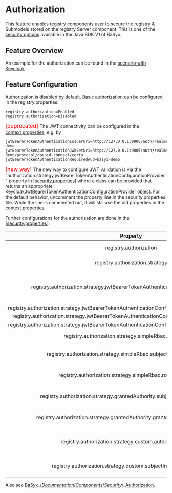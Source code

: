 # Authorization
This feature enables registry components user to secure the registry & Submodels stored on the registry Server component. This is one of the [security options](../../security/index.md) available in the Java SDK V1 of BaSyx.

## Feature Overview
An example for the authorization can be found in the [scenario with Keycloak](../../../../scenarios/authorization.md).

## Feature Configuration
Authorization is disabled by default. Basic authorization can be configured in the registry.properties:
```
registry.authorization=Enabled
registry.authorization=Disabled
```
<span style="color:red;font-size:larger"> [deprecated] </span> The JWT connectivity can be configured in the [context.properties](../../context-config.md), e.g. by
```
jwtBearerTokenAuthenticationIssuerUri=http://127.0.0.1:9006/auth/realms/basyx-demo
jwtBearerTokenAuthenticationJwkSetUri=http://127.0.0.1:9006/auth/realms/basyx-demo/protocol/openid-connect/certs
jwtBearerTokenAuthenticationRequiredAud=basyx-demo
```
<span style="color:red;font-size:larger"> [new way] </span> The new way to configure JWT validation is via the "authorization.strategy.jwtBearerTokenAuthenticationConfigurationProvider" property in [[security.properties](https://github.com/eclipse-basyx/basyx-java-components/blob/main/basyx.components/basyx.components.docker/basyx.components.registryServer/src/main/resources/security.properties)] where a class can be provided that returns an appropriate KeycloakJwtBearerTokenAuthenticationConfigurationProvider object. For the default behavior, uncomment the property line in the security.properties file. While the line is commented out, it will still use the old properties in the context.properties.

Further configurations for the authorization are done in the [[security.properties](https://github.com/eclipse-basyx/basyx-java-components/blob/main/basyx.components/basyx.components.docker/basyx.components.registryServer/src/main/resources/security.properties)].

|                                           **Property**                                          | **Possible values**            | **Description**                                                                                                                                                                                 | **Default value**                                                                                        |
|:-----------------------------------------------------------------------------------------------:|--------------------------------|-------------------------------------------------------------------------------------------------------------------------------------------------------------------------------------------------|----------------------------------------------------------------------------------------------------------|
| registry.authorization                                                                               | Disabled, Enabled              | main switch for authorization features, when disabled, all the other fields won't be effective                                                                                                  | Disabled                                                                                                 |
| registry.authorization.strategy                                                                      | GrantedAuthority, SimpleRbac   | The basic authorization strategy, see section "Provided Authorization Strategies"                                                                                                               | GrantedAuthority                                                                                         |
| registry.authorization.strategy.jwtBearerTokenAuthenticationConfigurationProvider                    | \<class>                        | The class responsible for providing a jwt bearer token authentication configuration, has to implement the IJwtBearerTokenAuthenticationConfigurationProvider interface                          | org.eclipse.basyx.components.registry.authorization.KeycloakJwtBearerTokenAuthenticationConfigurationProvider |
| registry.authorization.strategy.jwtBearerTokenAuthenticationConfigurationProvider.keycloak.serverUrl | \<url>                          | base url for the keycloak                                                                                                                                                                       | null                                                                                                     |
| registry.authorization.strategy.jwtBearerTokenAuthenticationConfigurationProvider.keycloak.realm     | basyx-demo                     | realm in the keycloak                                                                                                                                                                           | null                                                                                                     |
| registry.authorization.strategy.jwtBearerTokenAuthenticationConfigurationProvider.keycloak.audience  | demo-client                    | optional audience the token is for                                                                                                                                                              | null                                                                                                     |
| registry.authorization.strategy.simpleRbac.rulesFilePath                                             | \<file path> (json, see schema) | relative path to rbac rules for SimpleRbac strategy                                                                                                                                             | /rbac_rules.json                                                                                         |
| registry.authorization.strategy.simpleRbac.subjectInformationProvider                                | \<class>                        | class that provides the Authentication object for SimpleRbac strategy, has to implemented ISubjectInformationProvider                                                                           | org.eclipse.basyx.extensions.shared.authorization.JWTAuthenticationContextProvider                       |
| registry.authorization.strategy.simpleRbac.roleAuthenticator                                         | \<class>                        | class that extracts the roles from the Authentication object for SimpleRbac strategy, has to implement IRoleAuthenticator                                                                       | org.eclipse.basyx.extensions.shared.authorization.KeycloakRoleAuthenticator                              |
| registry.authorization.strategy.grantedAuthority.subjectInformationProvider                          | \<class>                        | class that fetches the Authentication object for GrantedAuthority strategy, hsa to implement ISubjectInformationProvider                                                                        | org.eclipse.basyx.extensions.shared.authorization.AuthenticationContextProvider                          |
| registry.authorization.strategy.grantedAuthority.grantedAuthorityAuthenticator                       | \<class>                        | class that extracts the granted authorities from Authentication object for GrantedAuthority strategy, has to implement IGrantedAuthorityAuthenticator                                           | org.eclipse.basyx.extensions.shared.authorization.AuthenticationGrantedAuthorityAuthenticator            |
| registry.authorization.strategy.custom.authorizersProvider                                           | \<class>                        | class that provides the authorizers for registry-Server/Registry respectively for custom strategy, must implement IAuthorizersProvider, thus 3rd party authorization logic can be dynamically loaded |                                                                                                          |
| registry.authorization.strategy.custom.subjectInformationProvider                                    | \<class>                        | class that provides the subject information retrieval logic to go with the custom authorizers, must implement ISubjectInformationProvider                                                       |                                                                                                  |	

Also see [BaSyx_/_Documentation_/_Components_/_Security_/_Authorization](../../security/authorization.md).